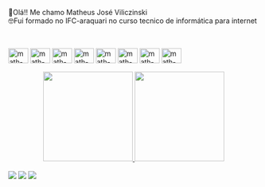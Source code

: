 👋Olá!! Me chamo Matheus José Viliczinski<br>
🤓Fui formado no IFC-araquari no curso tecnico de informática para internet

##
<div style="display: inline_block"><br>
  <img align="center" alt="math-django" height="30" width="40"src="https://cdn.jsdelivr.net/gh/devicons/devicon/icons/django/django-plain.svg" />
  <img align="center" alt="math-react" height="30" width="40"src="https://cdn.jsdelivr.net/gh/devicons/devicon/icons/react/react-original.svg" />
  <img align="center" alt="math-vue" height="30" width="40"src="https://cdn.jsdelivr.net/gh/devicons/devicon/icons/vuejs/vuejs-original.svg" />
  <img align="center" alt="math-python" height="30" width="40"src="https://cdn.jsdelivr.net/gh/devicons/devicon/icons/python/python-original.svg" />
  <img align="center" alt="math-Js" height="30" width="40"src="https://cdn.jsdelivr.net/gh/devicons/devicon/icons/javascript/javascript-original.svg" />
  <img align="center" alt="math-html5" height="30" width="40"src="https://cdn.jsdelivr.net/gh/devicons/devicon/icons/html5/html5-original.svg" />
  <img align="center" alt="math-css3" height="30" width="40"src="https://cdn.jsdelivr.net/gh/devicons/devicon/icons/css3/css3-original.svg" />
  <img align="center" alt="math-mysql" height="30" width="40"src="https://cdn.jsdelivr.net/gh/devicons/devicon/icons/mysql/mysql-original.svg" />
</div>
  <br>
<div align="center">
  <a href="https://github.com/viniihds">
  <img height="180em" src="https://github-readme-stats.vercel.app/api?username=bananinhamj&show_icons=true&theme=transparent&include_all_commits=false&count_private=true"/>
  <img height="180em" src="https://github-readme-stats.vercel.app/api/top-langs/?username=bananinhamj&layout=compact&langs_count=7&theme=transparent"/>
</div>
<br>
  
 <div> 
  <a href = "mailto:viliczinskimatheusjose@gmail.com"><img src="https://img.shields.io/badge/-Gmail-%23333?style=for-the-badge&logo=gmail&logoColor=white" target="_blank"></a>
  <a href="https://instagram.com/matheusvili_" target="_blank"><img src="https://img.shields.io/badge/-Instagram-%23E4405F?style=for-the-badge&logo=instagram&logoColor=white" target="_blank"></a>
  <a href="https://twitter.com/godnaninha" target="_blank"><img src="https://img.shields.io/badge/Twitter-1DA1F2?style=for-the-badge&logo=twitter&logoColor=white" target="_blank"></a> 
 </div>

